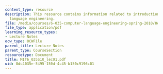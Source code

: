 ```yaml
---
content_type: resource
description: This resource contains information related to introduction to computer
  language engineering.
file: /media/courses/6-035-computer-language-engineering-spring-2010/8dc4035e5495150d4c45b150c9196c01_MIT6_035S10_lec01.pdf
file_type: application/pdf
learning_resource_types:
- Lecture Notes
ocw_type: OCWFile
parent_title: Lecture Notes
parent_type: CourseSection
resourcetype: Document
title: MIT6_035S10_lec01.pdf
uid: 8dc4035e-5495-150d-4c45-b150c9196c01
---
```

